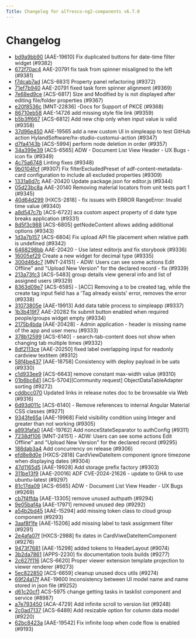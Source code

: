 ```yaml
---
Title: Changelog for alfresco-ng2-components v6.7.0
---
```


# Changelog

- [bd9a9bb90](https://github.com/Alfresco/alfresco-ng2-components/commit/bd9a9bb90) [AAE-19610] Fix duplicated buttons for date-time filter widget (#9382)
- [672f70ac4](https://github.com/Alfresco/alfresco-ng2-components/commit/672f70ac4) AAE-20791 fix task from spinner misaligned to the left (#9381)
- [f7dcab7ad](https://github.com/Alfresco/alfresco-ng2-components/commit/f7dcab7ad) [ACS-6831] Property panel refactoring (#9372)
- [71ef7b940](https://github.com/Alfresco/alfresco-ng2-components/commit/71ef7b940) AAE-20791 fixed task form spinner alignment (#9369)
- [7e68ed9ce](https://github.com/Alfresco/alfresco-ng2-components/commit/7e68ed9ce) [ACS-6817] Size and Modified by is not displayed after editing file/folder properties (#9367)
- [e20f8536c](https://github.com/Alfresco/alfresco-ng2-components/commit/e20f8536c) [MNT-22836] -Docs for Support of PKCE (#9368)
- [86710eb58](https://github.com/Alfresco/alfresco-ng2-components/commit/86710eb58) AAE-14726 add missing style file link (#9359)
- [b5b3ff667](https://github.com/Alfresco/alfresco-ng2-components/commit/b5b3ff667) [ACS-6812] Add new chip only when input value is valid (#9358)
- [37d96e450](https://github.com/Alfresco/alfresco-ng2-components/commit/37d96e450) AAE-19565 add a new custom UI in simpleapp to test GitHub action HylandSoftware/hx-studio-customui-action (#9347)
- [d7fa4143b](https://github.com/Alfresco/alfresco-ng2-components/commit/d7fa4143b) [ACS-5994] perform node deletion in order (#9357)
- [34a399e39](https://github.com/Alfresco/alfresco-ng2-components/commit/34a399e39) [ACS-6565] ADW - Document List View Header - UX Bugs - icon fix (#9349)
- [4c75a6748](https://github.com/Alfresco/alfresco-ng2-components/commit/4c75a6748) Linting fixes (#9348)
- [9b0104fcf](https://github.com/Alfresco/alfresco-ng2-components/commit/9b0104fcf) (#9307) Fix filterExcludedPreset of adf-content-metadata-card configuration to include all excluded properties (#9309)
- [1331a6d7c](https://github.com/Alfresco/alfresco-ng2-components/commit/1331a6d7c) AAE-20420 Update package.json for editor.js (#9344)
- [05d23bc8a](https://github.com/Alfresco/alfresco-ng2-components/commit/05d23bc8a) AAE-20140 Removing material locators from unit tests part 1 (#9345)
- [40d64d299](https://github.com/Alfresco/alfresco-ng2-components/commit/40d64d299) [HXCS-2818] - fix issues with ERROR RangeError: Invalid time value (#9340)
- [a8d547c7b](https://github.com/Alfresco/alfresco-ng2-components/commit/a8d547c7b) [ACS-6722] aca custom aspect property of d date type breaks application (#9331)
- [8d5f3c988](https://github.com/Alfresco/alfresco-ng2-components/commit/8d5f3c988) [ACS-6805] getNodeContent allows adding additional options (#9343)
- [1d3a7b157](https://github.com/Alfresco/alfresco-ng2-components/commit/1d3a7b157) [ACS-6804] Fix upload API file placement when relative path is undefined (#9342)
- [6468298bb](https://github.com/Alfresco/alfresco-ng2-components/commit/6468298bb) AAE-20420 - Use latest editorjs and fix storybook (#9336)
- [16005ef29](https://github.com/Alfresco/alfresco-ng2-components/commit/16005ef29) Create a new widget for decimal type (#9335)
- [300d46dc7](https://github.com/Alfresco/alfresco-ng2-components/commit/300d46dc7) [MNT-24151] - ADW: Users can see some actions Edit Offline&#34; and &#34;Upload New Version&#34; for the declared record - fix (#9339)
- [213a73fc3](https://github.com/Alfresco/alfresco-ng2-components/commit/213a73fc3) [ACS-5483] group details view general info and list of assigned users (#9329)
- [8363d09e7](https://github.com/Alfresco/alfresco-ng2-components/commit/8363d09e7) [ACS-6585] - [ACC] Removing a to be created tag, while the create tag input field has a &#39;Tag already exists&#39; error, removes the error (#9338)
- [31073805e](https://github.com/Alfresco/alfresco-ng2-components/commit/31073805e) [AAE-19913] Add data table process to simpleapp (#9337)
- [1b3b419f7](https://github.com/Alfresco/alfresco-ng2-components/commit/1b3b419f7) AAE-20282 fix submit button enabled when required people/groups widget empty (#9334)
- [2175b4bda](https://github.com/Alfresco/alfresco-ng2-components/commit/2175b4bda) [AAE-20428] - Admin application - header is missing name of the app and user menu (#9333)
- [378b12599](https://github.com/Alfresco/alfresco-ng2-components/commit/378b12599) [ACS-6140] - search-tab-content does not show when changing tab multiple times (#9332)
- [8df2113ce](https://github.com/Alfresco/alfresco-ng2-components/commit/8df2113ce) [AAE-20250] fixed label overlapping input for readonly cardview textitem (#9312)
- [58f4be437](https://github.com/Alfresco/alfresco-ng2-components/commit/58f4be437) [AAE-18758] Consistency with deploy payload in be uats (#9330)
- [c1d933ee9](https://github.com/Alfresco/alfresco-ng2-components/commit/c1d933ee9) [ACS-6643] remove constant max-width value (#9310)
- [01b6bc641](https://github.com/Alfresco/alfresco-ng2-components/commit/01b6bc641) [ACS-5704][Community request] ObjectDataTableAdapter sorting (#9272)
- [cddbcc070](https://github.com/Alfresco/alfresco-ng2-components/commit/cddbcc070) Updated links in release notes doc to be browsable via Web (#9316)
- [6d93d011c](https://github.com/Alfresco/alfresco-ng2-components/commit/6d93d011c) [ACS-6140] - Remove references to internal Angular Material CSS classes (#9271)
- [9343fe65a](https://github.com/Alfresco/alfresco-ng2-components/commit/9343fe65a) [AAE-19968] Field visibility condition using Integer and greater than not working (#9305)
- [a893fafa0](https://github.com/Alfresco/alfresco-ng2-components/commit/a893fafa0) [AAE-19762] Add nonceStateSeparator to authConfig (#9311)
- [7238df106](https://github.com/Alfresco/alfresco-ng2-components/commit/7238df106) [MNT-24151] - ADW: Users can see some actions Edit Offline&#34; and &#34;Upload New Version&#34; for the declared record (#9295)
- [186dab3a4](https://github.com/Alfresco/alfresco-ng2-components/commit/186dab3a4) Add concurrency on release (#9306)
- [efd8e8d0e](https://github.com/Alfresco/alfresco-ng2-components/commit/efd8e8d0e) [HXCS-2818] CardViewDateItem component ignore timezone when displaying dates (#9304)
- [47d1165d5](https://github.com/Alfresco/alfresco-ng2-components/commit/47d1165d5) [AAE-19928] Add storage prefix factory (#9303)
- [311be13f9](https://github.com/Alfresco/alfresco-ng2-components/commit/311be13f9) [AAE-20016] ADF CVE-2024-21626 - update to GHA to use ubuntu-latest (#9297)
- [81c17da09](https://github.com/Alfresco/alfresco-ng2-components/commit/81c17da09) [ACS-6565] ADW - Document List View Header - UX Bugs (#9269)
- [cb7f4ffda](https://github.com/Alfresco/alfresco-ng2-components/commit/cb7f4ffda) [AAE-13305] remove unused authpath (#9294)
- [9e05baf4a](https://github.com/Alfresco/alfresco-ng2-components/commit/9e05baf4a) [AAE-17971] removed unused dep (#9292)
- [a54b2bd45](https://github.com/Alfresco/alfresco-ng2-components/commit/a54b2bd45) [AAE-15294] add missing token class to cloud group component (#9293)
- [3aaf8f1fe](https://github.com/Alfresco/alfresco-ng2-components/commit/3aaf8f1fe) [AAE-15206] add missing label to task assignment filter (#9291)
- [2e4afa07f](https://github.com/Alfresco/alfresco-ng2-components/commit/2e4afa07f) [HXCS-2988] fix dates in CardViweDateItemComponent (#9276)
- [9473f7681](https://github.com/Alfresco/alfresco-ng2-components/commit/9473f7681) [AAE-15298] added tokens to HeaderLayout (#9074)
- [3b2da7861](https://github.com/Alfresco/alfresco-ng2-components/commit/3b2da7861) [APPS-2230] fix documentation tools builds (#9277)
- [2c627f116](https://github.com/Alfresco/alfresco-ng2-components/commit/2c627f116) [ACS-6620] Proper viewer extension template projection to viewer renderer (#9273)
- [5ec822850](https://github.com/Alfresco/alfresco-ng2-components/commit/5ec822850) [ACS-6659] cleanup unused docs utils (#9274)
- [69f24a17f](https://github.com/Alfresco/alfresco-ng2-components/commit/69f24a17f) AAE-19600 Inconsistency between UI model name and name stored in json file (#9252)
- [d61c20cf1](https://github.com/Alfresco/alfresco-ng2-components/commit/d61c20cf1) ACS-5975 change getting tasks in tasklist component and service (#8987)
- [a7e793450](https://github.com/Alfresco/alfresco-ng2-components/commit/a7e793450) [ACA-4729] Add infinite scroll to version list (#9248)
- [2c0ad7137](https://github.com/Alfresco/alfresco-ng2-components/commit/2c0ad7137) [ACS-6489] Add resizable option for column data model (#9220)
- [62bc8423a](https://github.com/Alfresco/alfresco-ng2-components/commit/62bc8423a) [AAE-19542] Fix infinite loop when code flow is enabled (#9193)
